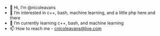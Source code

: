 - 👋 Hi, I’m @nicoleavans
- 👀 I’m interested in c++, bash, machine learning, and a little php here and there
- 🌱 I’m currently learning c++, bash, and machine learning
- 📫 How to reach me - cnicoleavans@live.com

<!---
nicoleavans/nicoleavans is a ✨ special ✨ repository because its `README.md` (this file) appears on your GitHub profile.
You can click the Preview link to take a look at your changes.
--->
